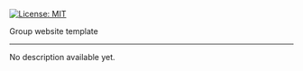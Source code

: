 [![License: MIT](https://img.shields.io/badge/License-MIT-yellow.svg)](./LICENSE)

Group website template

---

No description available yet.


